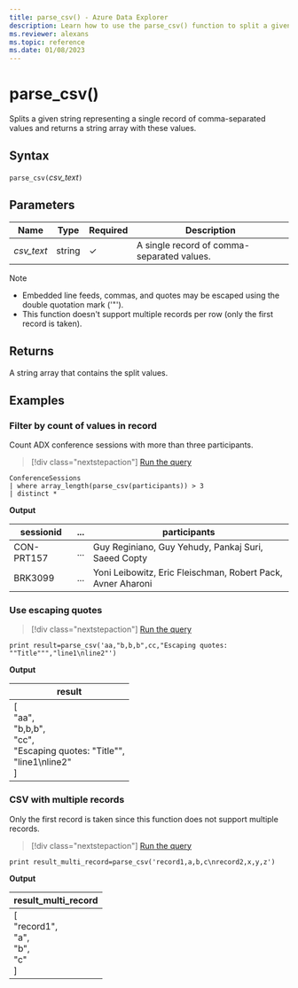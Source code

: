 ```yaml
---
title: parse_csv() - Azure Data Explorer
description: Learn how to use the parse_csv() function to split a given string representing a single record of comma-separated values.
ms.reviewer: alexans
ms.topic: reference
ms.date: 01/08/2023
---
```

# parse_csv()

Splits a given string representing a single record of comma-separated values and returns a string array with these values.

## Syntax

`parse_csv(`*csv_text*`)`

## Parameters

| Name | Type | Required | Description |
|--|--|--|--|
| *csv_text* | string | &check; | A single record of comma-separated values. |

> [!NOTE]
>
> * Embedded line feeds, commas, and quotes may be escaped using the double quotation mark ('"').
> * This function doesn't support multiple records per row (only the first record is taken).

## Returns

A string array that contains the split values.

## Examples

### Filter by count of values in record

Count ADX conference sessions with more than three participants.

> [!div class="nextstepaction"]
> <a href="https://dataexplorer.azure.com/clusters/help/databases/Samples?query=H4sIAAAAAAAAA3POz0tLLUrNS04NTi0uzszPK+aqUSjPAAopJBYVJVbG56TmpZdkaBQkFhWnxicXl4FYJZnJmQWJeSXFmpoKdgrGQB0pmcUlmXnJJQpaAB0oOCtRAAAA" target="_blank">Run the query</a>

```kusto
ConferenceSessions
| where array_length(parse_csv(participants)) > 3
| distinct *
```

**Output**

|sessionid|...|participants|
|--|--|--|
|CON-PRT157|...|Guy Reginiano, Guy Yehudy, Pankaj Suri, Saeed Copty|
|BRK3099|...|Yoni Leibowitz, Eric Fleischman, Robert Pack, Avner Aharoni|

### Use escaping quotes

> [!div class="nextstepaction"]
> <a href="https://dataexplorer.azure.com/clusters/help/databases/Samples?query=H4sIAAAAAAAAAxXFMQqAMAwF0KuUv1Qhi46CozdwFCSWIIVSa5N6fpU3vFJjNldFW7K5cFXZgz6dZyYc9AGFQFg0cIn5dHe7THRywBotCQBCilmGLf+N8P0LWIqWMVMAAAA=" target="_blank">Run the query</a>

```kusto
print result=parse_csv('aa,"b,b,b",cc,"Escaping quotes: ""Title""","line1\nline2"')
```

**Output**

|result|
|---|
|[<br>  "aa",<br>  "b,b,b",<br>  "cc",<br>  "Escaping quotes: \"Title\"",<br>  "line1\nline2"<br>]|

### CSV with multiple records

Only the first record is taken since this function does not support multiple records. 

> [!div class="nextstepaction"]
> <a href="https://dataexplorer.azure.com/clusters/help/databases/Samples?query=H4sIAAAAAAAAAysoyswrUShKLS7NKYnPBRKZ8UWpyflFKbYFiUXFqfHJxWUa6hARQ51EnSSd5Jg8CNdIp0KnUqdKXRMAyO6RzEMAAAA=" target="_blank">Run the query</a>

```kusto
print result_multi_record=parse_csv('record1,a,b,c\nrecord2,x,y,z')
```

**Output**

|result_multi_record|
|---|
|[<br>  "record1",<br>  "a",<br>  "b",<br>  "c"<br>]|
